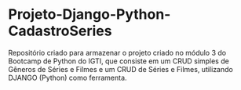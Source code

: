 # Projeto-Django-Python-CadastroSeries
Repositório criado para armazenar o projeto criado no módulo 3 do Bootcamp de Python do IGTI, que consiste em um CRUD simples de Gêneros de Séries e Filmes e um CRUD de Séries e Filmes, utilizando DJANGO (Python) como ferramenta.
